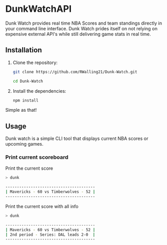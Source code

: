 # DunkWatchAPI

Dunk Watch provides real time NBA Scores and team standings directly in your command line interface. 
Dunk Watch prides itself on not relying on expensive external API's while still delivering game stats in real time. 

## Installation

1. Clone the repository:
    ```bash
    git clone https://github.com/RWalling21/Dunk-Watch.git

    cd Dunk-Watch
    ```

2. Install the dependencies:
    ```bash
    npm install
    ```

Simple as that! 

## Usage

Dunk watch is a simple CLI tool that displays current NBA scores or upcoming games.

### Print current scoreboard

Print the current score

```bash
> dunk

---------------------------------------
| Mavericks - 60 vs Timberwolves - 52 |
---------------------------------------

```

Print the current score with all info
```bash
> dunk

---------------------------------------
| Mavericks - 60 vs Timberwolves - 52 |
| 2nd period - Series: DAL leads 2-0  |
---------------------------------------

```